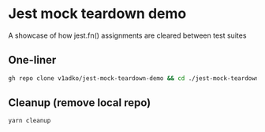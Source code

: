 # Jest mock teardown demo

A showcase of how jest.fn() assignments are cleared between test suites

## One-liner

```bash
gh repo clone v1adko/jest-mock-teardown-demo && cd ./jest-mock-teardown-demo && yarn && yarn test
```

## Cleanup (remove local repo)

```bash
yarn cleanup
```